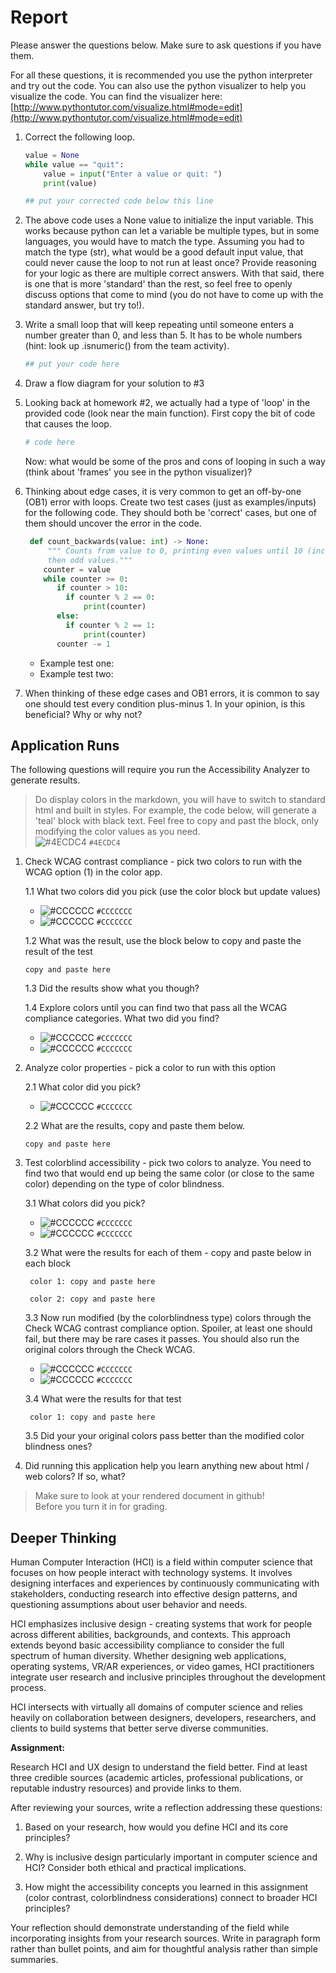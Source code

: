 # Report

Please answer the questions below. Make sure to ask questions if you have them. 


For all these questions, it is recommended you use the python interpreter and try out the code.  You can also use the python visualizer to help you visualize the code.  You can find the visualizer here: [http://www.pythontutor.com/visualize.html#mode=edit](http://www.pythontutor.com/visualize.html#mode=edit)


1. Correct the following loop.
   ```python
   value = None
   while value == "quit":
       value = input("Enter a value or quit: ")
       print(value)
   ```
    ```python
    ## put your corrected code below this line

    ```

2. The above code uses a None value to initialize the input variable. This works because python can let a variable be multiple types, but in some languages, you would have to match the type. Assuming you had to match the type (str), what would be a good default input value, that could never cause the loop to not run at least once? Provide reasoning for your logic as there are multiple correct answers. With that said, there is one that is more 'standard' than the rest, so feel free to openly discuss options that come to mind (you do not have to come up with the standard answer, but try to!). 
   

3. Write a small loop that will keep repeating until someone 
   enters a number greater than 0, and less than 5. It has to be
   whole numbers (hint: look up .isnumeric() from the team activity).

   ```python
   ## put your code here
   ```

4. Draw a flow diagram for your solution to #3

5. Looking back at homework #2, we actually had a type of 'loop' in the provided code (look near the main function). First copy the bit of code that causes the loop.
    ```python
    # code here
    ```
    Now: what would be some of the pros and cons of looping in such a way (think about 'frames' you see in the python visualizer)?

6. Thinking about edge cases, it is very common to get an off-by-one (OB1) error with loops. 
   Create two test cases (just as examples/inputs) for the following code. They 
   should both be 'correct' cases, but one of them should uncover the error in the code.

   ```python
    def count_backwards(value: int) -> None:
        """ Counts from value to 0, printing even values until 10 (including 10), and 
        then odd values."""
       counter = value
       while counter >= 0:
          if counter > 10:
            if counter % 2 == 0:
                print(counter)
          else:
            if counter % 2 == 1:
                print(counter)
          counter -= 1
   ```
   * Example test one:
   * Example test two:

 7. When thinking of these edge cases and OB1 errors, it is common to say one should test
    every condition plus-minus 1. In your opinion, is this beneficial? Why or why not?


## Application Runs
The following questions will require you run the Accessibility Analyzer to generate results. 

> Do display colors in the markdown, you will have to switch to standard html and built in styles. For example, the code below, will generate a 'teal' block with black text. Feel free to copy and past the block, only modifying the color values as you need.   
> ![#4ECDC4](https://placehold.co/15x15/4ECDC4/4ECDC4.png) `#4ECDC4`

1. Check WCAG contrast compliance - pick two colors to run with the WCAG option (1) in the color app.
   
   1.1  What two colors did you pick (use the color block but update values)
      * ![#CCCCCC](https://placehold.co/15x15/CCCCCC/CCCCCC.png) `#CCCCCCC`
      * ![#CCCCCC](https://placehold.co/15x15/CCCCCC/CCCCCC.png) `#CCCCCCC`


   1.2  What was the result, use the block below to copy and paste the result of the test
   ```
   copy and paste here
   ```

   1.3 Did the results show what you though?  

   1.4 Explore colors until you can find two that pass all the WCAG compliance categories.  What two did you find?
       
      * ![#CCCCCC](https://placehold.co/15x15/CCCCCC/CCCCCC.png) `#CCCCCCC`
      * ![#CCCCCC](https://placehold.co/15x15/CCCCCC/CCCCCC.png) `#CCCCCCC`
  
2.  Analyze color properties - pick a color to run with this option

    2.1 What color did you pick?
    
       * ![#CCCCCC](https://placehold.co/15x15/CCCCCC/CCCCCC.png) `#CCCCCCC`
    
    2.2 What are the results, copy and paste them below.
     ```
     copy and paste here
     ```

3. Test colorblind accessibility - pick two colors to analyze. You need to find two that would end up being the same color (or close to the same color) depending on the type of color blindness. 

    3.1 What colors did you pick?

     * ![#CCCCCC](https://placehold.co/15x15/CCCCCC/CCCCCC.png) `#CCCCCCC`
     * ![#CCCCCC](https://placehold.co/15x15/CCCCCC/CCCCCC.png) `#CCCCCCC`

    3.2 What were the results for each of them - copy and paste below in each block
    ```
     color 1: copy and paste here
    ```
    ```
     color 2: copy and paste here
    ```

    3.3 Now run modified (by the colorblindness type) colors through the Check WCAG contrast compliance option. Spoiler, at least one should fail, but there may be rare cases it passes. You should also run the original colors through the Check WCAG.
 
     * ![#CCCCCC](https://placehold.co/15x15/CCCCCC/CCCCCC.png) `#CCCCCCC`
     * ![#CCCCCC](https://placehold.co/15x15/CCCCCC/CCCCCC.png) `#CCCCCCC`

    3.4 What were the results for that test
    ```
     color 1: copy and paste here
    ```

    3.5 Did your your original colors pass better than the modified color blindness ones?


4. Did running this application help you learn anything new about html / web colors? If so, what?


> Make sure to look at your rendered document in github!  
> Before you turn it in for grading.


## Deeper Thinking

Human Computer Interaction (HCI) is a field within computer science that focuses on how people interact with technology systems. It involves designing interfaces and experiences by continuously communicating with stakeholders, conducting research into effective design patterns, and questioning assumptions about user behavior and needs. 

HCI emphasizes inclusive design - creating systems that work for people across different abilities, backgrounds, and contexts. This approach extends beyond basic accessibility compliance to consider the full spectrum of human diversity. Whether designing web applications, operating systems, VR/AR experiences, or video games, HCI practitioners integrate user research and inclusive principles throughout the development process.

HCI intersects with virtually all domains of computer science and relies heavily on collaboration between designers, developers, researchers, and clients to build systems that better serve diverse communities.

**Assignment:**

Research HCI and UX design to understand the field better. Find at least three credible sources (academic articles, professional publications, or reputable industry resources) and provide links to them. 

After reviewing your sources, write a reflection addressing these questions:

1. Based on your research, how would you define HCI and its core principles?

2. Why is inclusive design particularly important in computer science and HCI? Consider both ethical and practical implications.

3. How might the accessibility concepts you learned in this assignment (color contrast, colorblindness considerations) connect to broader HCI principles?

Your reflection should demonstrate understanding of the field while incorporating insights from your research sources. Write in paragraph form rather than bullet points, and aim for thoughtful analysis rather than simple summaries.
